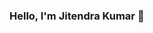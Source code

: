 ### Hello, I'm Jitendra Kumar 👋

<!--
**Repidex/Repidex** is a ✨ _special_ ✨ repository because its `README.md` (this file) appears on your GitHub profile.

Here are some ideas to get you started:

- 🔭 I’m currently working on Data science Internship
- 🌱 I’m currently learning Full-stack Developing
- 👯 I’m looking to collaborate on Linkdin
- 🤔 I’m looking for help with Data science and python things.
- 💬 Ask me about python and hacking stuff.
- 📫 How to reach me: https://www.linkedin.com/in/jitendra-kumar-71791516a/
- 😄 Pronouns: repidex_buddy
- ⚡ Fun fact: I'm enjoying at studying.😄😄
-->
